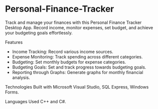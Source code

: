 # Personal-Finance-Tracker
Track and manage your finances with this Personal Finance Tracker Desktop App. Record income, monitor expenses, set budget, and achieve your budgeting goals effortlessly. 

Features
- Income Tracking: Record various income sources.
- Expense Monitoring: Track spending across different categories.
- Budgeting: Set monthly budgets for expense categories.
- Budgeting Goals: Set and track progress towards budgeting goals.
- Reporting through Graphs: Generate graphs for monthly financial analysis.

Technologies
Built with Microsoft Visual Studio, SQL Express, Windows Forms.

Languages Used
C++ and C#.
